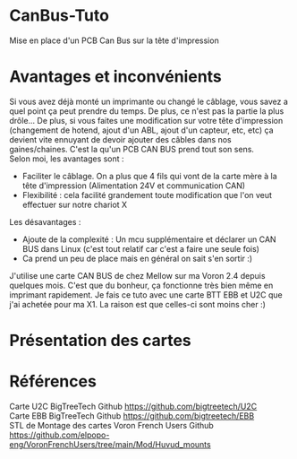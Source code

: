# CanBus-Tuto
Mise en place d'un PCB Can Bus sur la tête d'impression

# Avantages et inconvénients
Si vous avez déjà monté un imprimante ou changé le câblage, vous savez a quel point ça peut prendre du temps. De plus, ce n'est pas la partie la plus drôle...
De plus, si vous faites une modification sur votre tête d'impression (changement de hotend, ajout d'un ABL, ajout d'un capteur, etc, etc) ça devient vite ennuyant de devoir ajouter des câbles dans nos gaines/chaines. C'est la qu'un PCB CAN BUS prend tout son sens.  
Selon moi, les avantages sont :  
* Faciliter le câblage. On a plus que 4 fils qui vont de la carte mère à la tête d'impression (Alimentation 24V et communication CAN)
* Flexibilité : cela facilité grandement toute modification que l'on veut effectuer sur notre chariot X

Les désavantages :  
* Ajoute de la complexité : Un mcu supplémentaire et déclarer un CAN BUS dans Linux (c'est tout relatif car c'est a faire une seule fois)
* Ca prend un peu de place mais en général on sait s'en sortir :)

J'utilise une carte CAN BUS de chez Mellow sur ma Voron 2.4 depuis quelques mois. C'est que du bonheur, ça fonctionne très bien même en imprimant rapidement. 
Je fais ce tuto avec une carte BTT EBB et U2C que j'ai achetée pour ma X1. La raison est que celles-ci sont moins cher :)

# Présentation des cartes 


# Références
Carte U2C BigTreeTech Github https://github.com/bigtreetech/U2C  
Carte EBB BigTreeTech Github https://github.com/bigtreetech/EBB  
STL de Montage des cartes Voron French Users Github https://github.com/elpopo-eng/VoronFrenchUsers/tree/main/Mod/Huvud_mounts  
